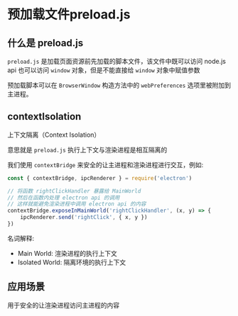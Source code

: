 # 预加载文件preload.js

## 什么是 preload.js

`preload.js` 是加载页面资源前先加载的脚本文件，该文件中既可以访问 node.js api 也可以访问 `window` 对象，但是不能直接给 `window` 对象中赋值参数

预加载脚本可以在 `BrowserWindow` 构造方法中的 `webPreferences` 选项里被附加到主进程。

## contextIsolation

上下文隔离（Context Isolation）

意思就是 `preload.js` 执行上下文与渲染进程是相互隔离的

我们使用 `contextBridge` 来安全的让主进程和渲染进程进行交互，例如:

```js
const { contextBridge, ipcRenderer } = require('electron')

// 将函数 rightClickHandler 暴露给 MainWorld
// 然后在函数内处理 electron api 的调用
// 这样就能避免渲染进程中调用 electron api 的内容
contextBridge.exposeInMainWorld('rightClickHandler', (x, y) => {
    ipcRenderer.send('rightClick', { x, y })
})
```

名词解释:

- Main World: 渲染进程的执行上下文
- Isolated World: 隔离环境的执行上下文

## 应用场景

用于安全的让渲染进程访问主进程的内容

